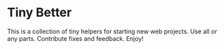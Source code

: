 # Tiny Better
This is a collection of tiny helpers for starting new web projects. Use all or any parts. Contribute fixes and feedback. Enjoy!
